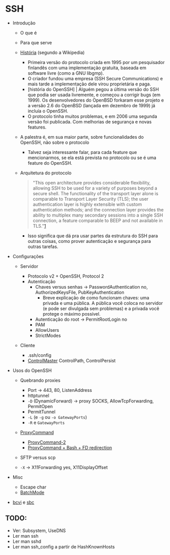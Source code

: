 SSH
===

- Introdução
    - O que é
    - Para que serve
    - [História][hist] (segundo a Wikipedia)
        - Primeira versão do protocolo criada em 1995 por um pesquisador
          finlandês com uma implementação gratuita, baseada em software livre
          (como a GNU libgmp).
        - O criador fundou uma empresa (SSH Secure Communications) e mais tarde
          a implementação dele virou proprietária e paga.
        - [história do OpenSSH] | Alguém pegou a última versão do SSH que podia
          ser usada livremente, e começou a corrigir bugs (em 1999). Os
          desenvolvedores do OpenBSD forkaram esse projeto e a versão 2.6 do
          OpenBSD (lançada em dezembro de 1999) já incluía o OpenSSH.
        - O protocolo tinha muitos problemas, e em 2006 uma segunda versão foi
          publicada. Com melhorias de segurança e novas features.

    - A palestra é, em sua maior parte, sobre funcionalidades do OpenSSH, não
      sobre o protocolo
         - Talvez seja interessante falar, para cada feature que mencionarmos,
           se ela está prevista no protocolo ou se é uma feature do OpenSSH.

    - Arquitetura do protocolo

        > "This open architecture provides considerable flexibility, allowing
        > SSH to be used for a variety of purposes beyond a secure shell. The
        > functionality of the transport layer alone is comparable to Transport
        > Layer Security (TLS); the user authentication layer is highly
        > extensible with custom authentication methods; and the connection
        > layer provides the ability to multiplex many secondary sessions into
        > a single SSH connection, a feature comparable to BEEP and not
        > available in TLS."[1][wikipedia-arquitetura]

        - Isso significa que dá pra usar partes da estrutura do SSH para outras
          coisas, como prover autenticação e segurança para outras tarefas.


- Configurações
    - Servidor
        - Protocolo v2 + OpenSSH, Protocol 2
        - Autenticação
            - Chaves versus senhas -> PasswordAuthentication no,
              AuthorizedKeysFile, PubKeyAuthentication
                - Breve explicação de como funcionam chaves: uma privada e uma
                  pública.  A pública você coloca no servidor (e pode ser
                  divulgada sem problemas) e a privada você protege o máximo
                  possível.
            - Autenticação do root -> PermitRootLogin no
            - PAM
            - AllowUsers
            - StrictModes

    - Cliente
        - .ssh/config
        - [ControlMaster][ControlMaster]
          ControlPath, ControlPersist


- Usos do OpenSSH

    - Quebrando proxies
        - Port -> 443, 80, ListenAddress
        - httptunnel
        - `-D` (DynamicForward) -> proxy SOCKS, AllowTcpForwarding, PermitOpen
        - PermitTunnel
        - `-L` (e `-g` ou `-o GatewayPorts`)
        - `-R` e `GatewayPorts`

    - [ProxyCommand][ProxyCommand-1]
        - [ProxyCommand-2]
        - [ProxyCommand + Bash + FD redirection][ProxyCommand-3]

    - SFTP versus scp

    - `-X` -> X11Forwarding yes, X11DisplayOffset

- Misc
    - Escape char
    - [BatchMode][batch]

- [bcvi][bcvi] e [sbc][bcvi]



TODO:
-----

- Ver: Subsystem, UseDNS
- Ler man ssh
- Ler man sshd
- Ler man ssh\_config a partir de HashKnownHosts

[hist]: https://en.wikipedia.org/wiki/Secure_Shell#History_and_development
[batch]: http://www.thegeekstuff.com/2009/10/how-to-execute-ssh-and-scp-in-batch-mode-only-when-passwordless-login-is-enabled/
[wikipedia-arquitetura]: https://en.wikipedia.org/wiki/Secure_Shell#Architecture
[ControlMaster]: http://sshmenu.sourceforge.net/articles/transparent-mulithop.html
[bcvi]: http://sshmenu.sourceforge.net/articles/bcvi/
[sbc]: https://github.com/turicas/sbc
[ProxyCommand-1]: http://www.undeadly.org/cgi?action=article&sid=20070925181947
[ProxyCommand-2]: http://www.statusq.org/archives/2008/07/03/1916/
[ProxyCommand-3]: http://unix.stackexchange.com/questions/19604/all-about-ssh-proxycommand#19607
[openssh-hist]: http://openssh.com/history.html
